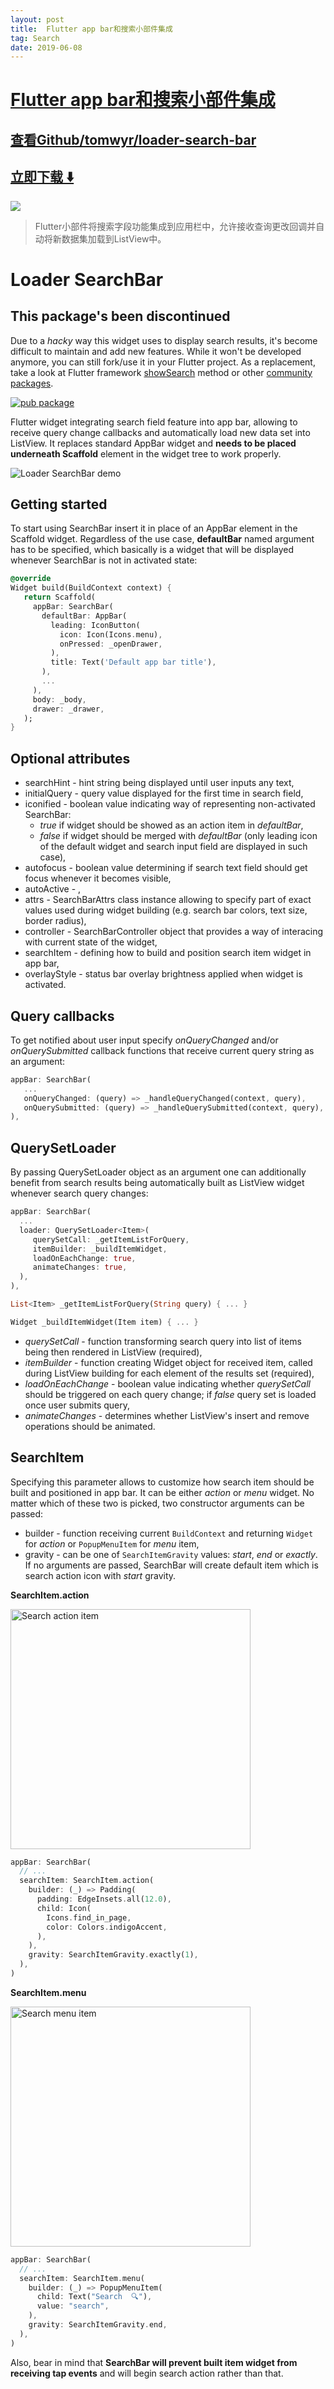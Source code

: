 ```yaml
---
layout: post
title:  Flutter app bar和搜索小部件集成
tag: Search
date: 2019-06-08
---
```


# [Flutter app bar和搜索小部件集成 ](http://github.com/tomwyr/loader-search-bar) 



## [查看Github/tomwyr/loader-search-bar](http://github.com/tomwyr/loader-search-bar)
## [立即下载 ️⬇️ ](https://codeload.github.com/tomwyr/loader-search-bar/zip/master) 


 
![](https://flutterawesome.com/content/images/2018/11/Loader-SearchBar.jpg)
 
>
> Flutter小部件将搜索字段功能集成到应用栏中，允许接收查询更改回调并自动将新数据集加载到ListView中。
>

 
# Loader SearchBar

## This package's been discontinued
Due to a *hacky* way this widget uses to display search results, it's become difficult to maintain and add new features.
While it won't be developed anymore, you can still fork/use it in your Flutter project. 
As a replacement, take a look at Flutter framework [showSearch](https://docs.flutter.io/flutter/material/showSearch.html) method or other [community packages](https://pub.dartlang.org/flutter/packages?q=search).

[![pub package](https://img.shields.io/pub/v/loader_search_bar.svg)](https://pub.dartlang.org/packages/loader_search_bar)

Flutter widget integrating search field feature into app bar, allowing to receive query change callbacks and automatically load new data set into ListView. It replaces standard AppBar widget and **needs to be placed underneath Scaffold** element in the widget tree to work properly.

![Loader SearchBar demo](https://thumbs.gfycat.com/HealthyAmbitiousImpala-max-14mb.gif)

## Getting started
To start using SearchBar insert it in place of an AppBar element in the Scaffold widget. Regardless of the use case, **defaultBar** named argument has to be specified, which basically is a widget that will be displayed whenever SearchBar is not in activated state:
```Dart
@override
Widget build(BuildContext context) {
   return Scaffold(
     appBar: SearchBar(
       defaultBar: AppBar(
         leading: IconButton(
           icon: Icon(Icons.menu),
           onPressed: _openDrawer,
         ),
         title: Text('Default app bar title'),
       ),
       ...
     ),
     body: _body,
     drawer: _drawer,
   );
}
```

## Optional attributes
 - searchHint - hint string being displayed until user inputs any text,
 - initialQuery - query value displayed for the first time in search field,
 - iconified - boolean value indicating way of representing non-activated SearchBar:
   - *true* if widget should be showed as an action item in *defaultBar*,
   - *false* if widget should be merged with *defaultBar* (only leading icon of the default widget and search input field are displayed in such case),
 - autofocus - boolean value determining if search text field should get focus whenever it becomes visible,
 - autoActive - ,
 - attrs - SearchBarAttrs class instance allowing to specify part of exact values used during widget building (e.g. search bar colors, text size, border radius),
 - controller - SearchBarController object that provides a way of interacing with current state of the widget,
 - searchItem - defining how to build and position search item widget in app bar,
 - overlayStyle - status bar overlay brightness applied when widget is activated.

## Query callbacks
To get notified about user input specify *onQueryChanged* and/or *onQuerySubmitted* callback functions that receive current query string as an argument:
```Dart
appBar: SearchBar(
   ...
   onQueryChanged: (query) => _handleQueryChanged(context, query),
   onQuerySubmitted: (query) => _handleQuerySubmitted(context, query),
),
```

## QuerySetLoader
By passing QuerySetLoader object as an argument one can additionally benefit from search results being automatically built as ListView widget whenever search query changes:
```Dart
appBar: SearchBar(
  ...
  loader: QuerySetLoader<Item>(
     querySetCall: _getItemListForQuery,
     itemBuilder: _buildItemWidget,
     loadOnEachChange: true,
     animateChanges: true,
  ),
),

List<Item> _getItemListForQuery(String query) { ... }

Widget _buildItemWidget(Item item) { ... }
```

 - *querySetCall* - function transforming search query into list of items being then rendered in ListView (required),
 - *itemBuilder* - function creating Widget object for received item, called during ListView building for each element of the results set (required),
 - *loadOnEachChange* - boolean value indicating whether *querySetCall* should be triggered on each query change; if *false* query set is loaded once user submits query,
 - *animateChanges* - determines whether ListView's insert and remove operations should be animated.

## SearchItem
Specifying this parameter allows to customize how search item should be built and positioned in app bar. It can be either *action* or *menu* widget. No matter which of these two is picked, two constructor arguments can be passed:
- builder - function receiving current `BuildContext` and returning `Widget` for *action* or `PopupMenuItem` for *menu* item,
- gravity - can be one of `SearchItemGravity` values: *start*, *end* or *exactly*.
If no arguments are passed, SearchBar will create default item which is search action icon with *start* gravity.

**SearchItem.action**

<img src="https://pictr.com/images/2018/09/05/0x1ZMQ.png" width="384" alt="Search action item"/>

```Dart
appBar: SearchBar(
  // ...
  searchItem: SearchItem.action(
    builder: (_) => Padding(
      padding: EdgeInsets.all(12.0),
      child: Icon(
        Icons.find_in_page,
        color: Colors.indigoAccent,
      ),
    ),
    gravity: SearchItemGravity.exactly(1),
  ),
)
```

**SearchItem.menu**

<img src="https://pictr.com/images/2018/09/05/0x1mBD.png" width="384" alt="Search menu item"/>

```Dart
appBar: SearchBar(
  // ...
  searchItem: SearchItem.menu(
    builder: (_) => PopupMenuItem(
      child: Text("Search  🔍"),
      value: "search",
    ),
    gravity: SearchItemGravity.end,
  ),
)
```

Also, bear in mind that **SearchBar will prevent built item widget from receiving tap events** and will begin search action rather than that.  

